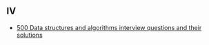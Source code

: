 ## IV

- [500 Data structures and algorithms interview questions and their solutions](https://techiedelight.quora.com/500-Data-structures-and-algorithms-interview-questions-and-their-solutions)

